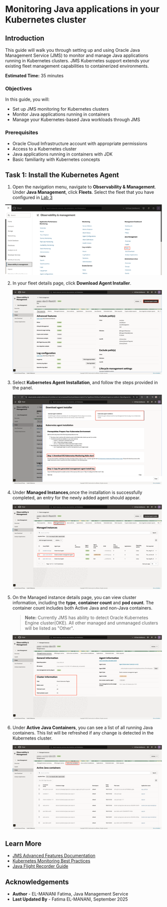 # Monitoring Java applications in your Kubernetes cluster 

## Introduction

This guide will walk you through setting up and using Oracle Java Management Service (JMS) to monitor and manage Java applications running in Kubernetes clusters. JMS Kubernetes support extends your existing fleet management capabilities to containerized environments.

**Estimated Time:** 35 minutes

### Objectives

In this guide, you will:

* Set up JMS monitoring for Kubernetes clusters
* Monitor Java applications running in containers
* Manage your Kubernetes-based Java workloads through JMS

### Prerequisites

* Oracle Cloud Infrastructure account with appropriate permissions
* Access to a Kubernetes cluster 
* Java applications running in containers with JDK 
* Basic familiarity with Kubernetes concepts

## Task 1: Install the Kubernetes Agent

1. Open the navigation menu, navigate to **Observability & Management**. Under **Java Management**, click **Fleets**. Select the fleet that you have configured in [Lab 3](?lab=setup-a-fleet)

  ![Console navigation to Java Management Service](images/console-navigation-jms.png)

2. In your fleet details page, click **Download Agent Installer**.

   ![Download Agent Installer](images/download-agent-installer.png)

3. Select **Kubernetes Agent Installation**, and follow the steps provided in the panel.

   ![Kubernetes Agent Installation](images/kubernetes-agent-installation.png)

4. Under **Managed Instances**,once the installation is successfully completed, an entry for the newly added agent should appear.

   ![Kubernetes Agent Installation Verification](images/kubernetes-agent-installation-verification.png)

5. On the Managed instance details page, you can view cluster information, including the **type**, **container count** and **pod count**. The container count includes both Active Java and non-Java containers.

    > **Note:** Currently JMS has ability to detect Oracle Kubernetes Engine cluster(OKE). All other managed and unmanaged clusters will be listed as "Other".

   ![Cluster Information](images/cluster-information.png)

6. Under **Active Java Containers**, you can see a list of all running Java containers. This list will be refreshed if any change is detected in the Kubernetes cluster.

   ![Active Java Container List](images/active-java-container-list.png)

## Learn More

* [JMS Advanced Features Documentation](https://docs.oracle.com/en-us/iaas/jms/doc/advanced-features.html)
* [Kubernetes Monitoring Best Practices](https://docs.oracle.com/en-us/iaas/Content/ContEng/home.htm)
* [Java Flight Recorder Guide](https://docs.oracle.com/javacomponents/jmc-5-4/jfr-runtime-guide/)

## Acknowledgements

* **Author** - EL-MANANI Fatima, Java Management Service 
* **Last Updated By** - Fatima EL-MANANI, September 2025